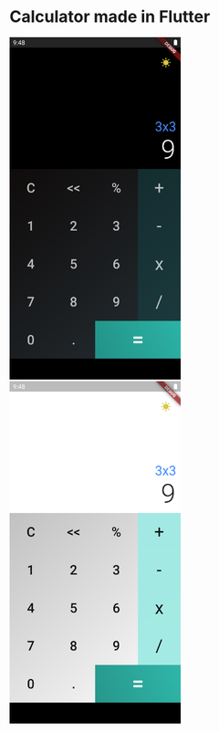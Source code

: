 # Calculator made in Flutter
<img title="a title" alt="Alt text" src="screenshots\DarkMode.png" style="display: inline-block; width: 300px;">
<img title="a title" alt="Alt text" src="screenshots\LightMode.png" style="display: inline-block; width: 300px;">

